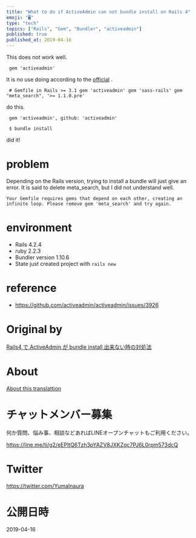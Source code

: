 ```yaml
---
title: "What to do if ActiveAdmin can not bundle install on Rails 4"
emoji: "🖥"
type: "tech"
topics: ["Rails", "Gem", "Bundler", "activeadmin"]
published: true
published_at: 2019-04-16
---
```


This does not work well.

     gem 'activeadmin' 

It is no use doing according to the [official](http://activeadmin.info/docs/documentation.html) .

     # Gemfile in Rails >= 3.1 gem 'activeadmin' gem 'sass-rails' gem "meta_search", '>= 1.1.0.pre' 

do this.

     gem 'activeadmin', github: 'activeadmin' 

     $ bundle install 

did it!

# problem 

Depending on the Rails version, trying to install a bundle will just give an error. It is said to delete meta\_search, but I did not understand well.

`Your Gemfile requires gems that depend on each other, creating an infinite loop. Please remove gem 'meta_search' and try again.`

 
# environment 

- Rails 4.2.4 
- ruby 2.2.3 
- Bundler version 1.10.6 
- State just created project with `rails new` 

# reference 

- https://github.com/activeadmin/activeadmin/issues/3926 


# Original by
[Rails4 で ActiveAdmin が bundle install 出来ない時の対処法](https://qiita.com/Yinaura/items/8f5213a80a7914facf8b)

# About

[About this translattion](https://qiita.com/YumaInaura/items/7f6fd1e9310a6816469a)








<!-- Update From Qiita API -->

# チャットメンバー募集


何か質問、悩み事、相談などあればLINEオープンチャットもご利用ください。

https://line.me/ti/g2/eEPltQ6Tzh3pYAZV8JXKZqc7PJ6L0rpm573dcQ





# Twitter


https://twitter.com/YumaInaura


<!-- Update From Qiita API -->



# 公開日時

2019-04-16
